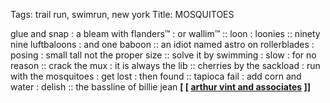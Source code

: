 Tags: trail run, swimrun, new york
Title: MOSQUITOES
  
glue and snap : a bleam with flanders™ : or wallim™ :: loon : loonies :: ninety nine luftbaloons : and one baboon :: an idiot named astro on rollerblades : posing : small tall not the proper size :: solve it by swimming : slow : for no reason :: crack the mux : it is always the lib :: cherries by the sackload : run with the mosquitoes : get lost : then found :: tapioca fail : add corn and water : delish :: the bassline of billie jean
**[ [ [arthur vint and associates](https://arthurvint.bandcamp.com) ]]**